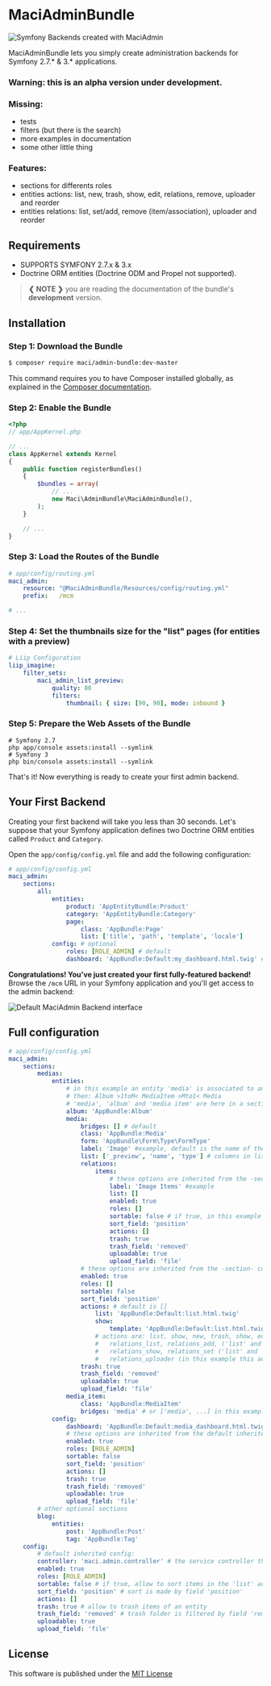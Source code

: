 
MaciAdminBundle
===============


<img src="https://github.com/maci1011/MaciAdminBundle/raw/master/Resources/doc/images/maciadmin-promo.png" alt="Symfony Backends created with MaciAdmin" />


MaciAdminBundle lets you simply create administration backends for Symfony 2.7.* & 3.* applications.


### Warning: this is an alpha version under development.


### Missing:
 - tests
 - filters (but there is the search)
 - more examples in documentation
 - some other little thing


### Features:
 - sections for differents roles
 - entities actions: list, new, trash, show, edit, relations, remove, uploader and reorder
 - entities relations: list, set/add, remove (item/association), uploader and reorder


**Requirements**
----------------

  * SUPPORTS SYMFONY 2.7.x & 3.x
  * Doctrine ORM entities (Doctrine ODM and Propel not supported).

> **❮ NOTE ❯** you are reading the documentation of the bundle's **development** version.


Installation
------------

### Step 1: Download the Bundle

```bash
$ composer require maci/admin-bundle:dev-master
```

This command requires you to have Composer installed globally, as explained
in the [Composer documentation](https://getcomposer.org/doc/00-intro.md).

### Step 2: Enable the Bundle

```php
<?php
// app/AppKernel.php

// ...
class AppKernel extends Kernel
{
    public function registerBundles()
    {
        $bundles = array(
            // ...
            new Maci\AdminBundle\MaciAdminBundle(),
        );
    }

    // ...
}
```

### Step 3: Load the Routes of the Bundle

```yaml
# app/config/routing.yml
maci_admin:
    resource: "@MaciAdminBundle/Resources/config/routing.yml"
    prefix:   /mcm

# ...
```

### Step 4: Set the thumbnails size for the "list" pages (for entities with a preview)

```yaml
# Liip Configuration
liip_imagine:
    filter_sets:
        maci_admin_list_preview:
            quality: 80
            filters:
                thumbnail: { size: [90, 90], mode: inbound }
```

### Step 5: Prepare the Web Assets of the Bundle

```cli
# Symfony 2.7
php app/console assets:install --symlink
# Symfony 3
php bin/console assets:install --symlink
```

That's it! Now everything is ready to create your first admin backend.


Your First Backend
------------------

Creating your first backend will take you less than 30 seconds. Let's suppose
that your Symfony application defines two Doctrine ORM entities called
`Product` and `Category`.

Open the `app/config/config.yml` file and add the following configuration:

```yaml
# app/config/config.yml
maci_admin:
    sections:
        all:
            entities:
                product: 'AppEntityBundle:Product'
                category: 'AppEntityBundle:Category'
                page:
                    class: 'AppBundle:Page'
                    list: ['title', 'path', 'template', 'locale']
            config: # optional
                roles: [ROLE_ADMIN] # default
                dashboard: 'AppBundle:Default:my_dashboard.html.twig' # optional
```

**Congratulations! You've just created your first fully-featured backend!**
Browse the `/mcm` URL in your Symfony application and you'll get access to
the admin backend:

![Default MaciAdmin Backend interface](https://github.com/maci1011/MaciAdminBundle/raw/master/Resources/doc/images/maciadmin-promo.png)


Full configuration
------------------

```yaml
# app/config/config.yml
maci_admin:
    sections:
        medias:
            entities:
                # in this example an entity 'media' is associated to an 'album' trough a 'media item'
                # then: Album >1toM< MediaItem >Mto1< Media
                # 'media', 'album' and 'media item' are here in a section named 'medias'
                album: 'AppBundle:Album'
                media:
                    bridges: [] # default
                    class: 'AppBundle:Media'
                    form: 'AppBundle\Form\Type\FormType'
                    label: 'Image' #example, default is the name of the section capitalized
                    list: ['_preview', 'name', 'type'] # columns in list views, default is [] (= all fields)
                    relations:
                        items:
                            # these options are inherited from the -section- config:
                            label: 'Image Items' #example
                            list: []
                            enabled: true
                            roles: []
                            sortable: false # if true, in this example allow to sort the 'media items' of an 'album'
                            sort_field: 'position'
                            actions: []
                            trash: true
                            trash_field: 'removed'
                            uploadable: true
                            upload_field: 'file'
                    # these options are inherited from the -section- config:
                    enabled: true
                    roles: []
                    sortable: false
                    sort_field: 'position'
                    actions: # default is []
                        list: 'AppBundle:Default:list.html.twig'
                        show:
                            template: 'AppBundle:Default:list.html.twig'
                        # actions are: list, show, new, trash, show, edit, relation, remove, uploader,
                        #   relations_list, relations_add, ('list' and 'add' for the sides of relations with multiple elements, like -MANY-toOne)
                        #   relations_show, relations_set ('list' and 'set' for the sides of relations with a single element, like -ONE-toMany),
                        #   relations_uploader (in this example this action can be used to directly upload some media in an album)
                    trash: true
                    trash_field: 'removed'
                    uploadable: true
                    upload_field: 'file'
                media_item:
                    class: 'AppBundle:MediaItem'
                    bridges: 'media' # or ['media', ...] in this example allow to add directly media to an album
            config:
                dashboard: 'AppBundle:Default:media_dashboard.html.twig' # optional
                # these options are inherited from the default inherited config:
                enabled: true
                roles: [ROLE_ADMIN]
                sortable: false
                sort_field: 'position'
                actions: []
                trash: true
                trash_field: 'removed'
                uploadable: true
                upload_field: 'file'
        # other optional sections
        blog:
            entities:
                post: 'AppBundle:Post'
                tag: 'AppBundle:Tag'
    config:
        # default inherited config:
        controller: 'maci.admin.controller' # the service controller that contain the Action functions
        enabled: true
        roles: [ROLE_ADMIN]
        sortable: false # if true, allow to sort items in the 'list' action, usually this is needed only in relations
        sort_field: 'position' # sort is made by field 'position'
        actions: []
        trash: true # allow to trash items of an entity
        trash_field: 'removed' # trash folder is filtered by field 'removed'
        uploadable: true
        upload_field: 'file'
```


License
-------

This software is published under the [MIT License](LICENSE.md)


